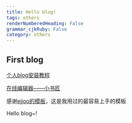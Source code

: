 ```yaml
---
title: Hello blog! 
tags: others
renderNumberedHeading: False
grammar_cjkRuby: False
category: others
---
```


## First blog


[个人blog安装教程](https://www.cnblogs.com/wxyww/p/xiaoshujiang.html)

[在线编辑器——小书匠](http://www.xiaoshujiang.com)

感谢[ejjoo的模板](https://github.com/ejjoo/jekyll-theme-monos/)，这是我用过的最容易上手的模板

Hello blog~!

